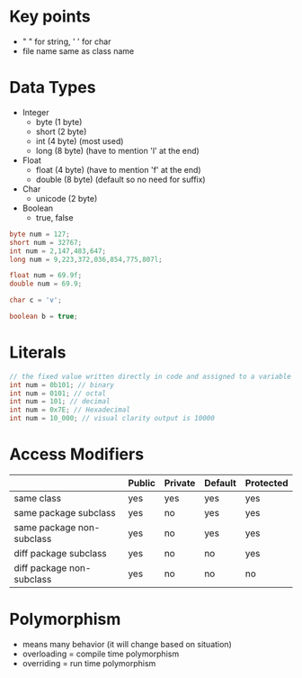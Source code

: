 # Key points
- " " for string, ' ' for char
- file name same as class name

# Data Types
- Integer
    - byte (1 byte)
    - short (2 byte)
    - int (4 byte) (most used)
    - long (8 byte) (have to mention 'l' at the end)
- Float
    - float (4 byte) (have to mention 'f' at the end)
    - double (8 byte) (default so no need for suffix)
- Char
    - unicode (2 byte)
- Boolean
    - true, false

```java
byte num = 127;
short num = 32767;
int num = 2,147,483,647;
long num = 9,223,372,036,854,775,807l;

float num = 69.9f;
double num = 69.9;

char c = 'v';

boolean b = true;
```

# Literals
```java
// the fixed value written directly in code and assigned to a variable
int num = 0b101; // binary
int num = 0101; // octal
int num = 101; // decimal
int num = 0x7E; // Hexadecimal
int num = 10_000; // visual clarity output is 10000
```
# Access Modifiers

|                           	| Public 	| Private 	| Default 	| Protected 	|
|---------------------------	|--------	|---------	|---------	|-----------	|
| same class                	| yes    	| yes     	| yes     	| yes       	|
| same package subclass     	| yes    	| no      	| yes     	| yes       	|
| same package non-subclass 	| yes    	| no      	| yes     	| yes       	|
| diff package subclass     	| yes    	| no      	| no      	| yes       	|
| diff package non-subclass 	| yes    	| no      	| no      	| no        	|

# Polymorphism
- means many behavior (it will change based on situation)
- overloading = compile time polymorphism
- overriding = run time polymorphism